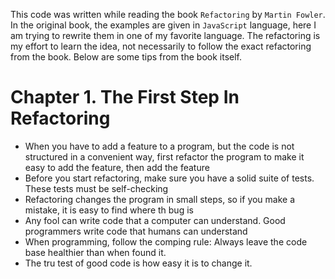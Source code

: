This code was written while reading the book `Refactoring` by `Martin Fowler`. 
In the original book, the examples are given in `JavaScript` language, here I am trying to rewrite them in one of my favorite language.
The refactoring is my effort to learn the idea, not necessarily to follow the exact refactoring from the book.
Below are some tips from the book itself.

# Chapter 1. The First Step In Refactoring
- When you have to add a feature to a program, but the code is not structured in a convenient way,
first refactor the program to make it easy to add the feature, then add the feature
- Before you start refactoring, make sure you have a solid suite of tests. These tests must be self-checking
- Refactoring changes the program in small steps, so if you make a mistake, it is easy to find where th bug is
- Any fool can write code that a computer can understand. Good programmers write code that humans can understand
- When programming, follow the comping rule: Always leave the code base healthier than when found it.
- The tru test of good code is how easy it is to change it.